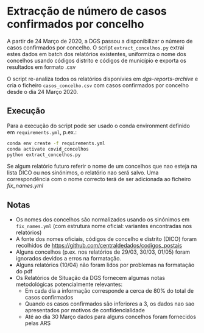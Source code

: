 # Extracção de número de casos confirmados por concelho

A partir de 24 Março de 2020, a DGS passou a disponibilizar o número de casos confirmados por concelho.
O script `extract_concelhos.py` extrai estes dados em batch dos relatórios existentes, uniformiza o nome dos concelhos usando códigos distrito e códigos de município e exporta os resultados em formato .csv

O script re-analiza todos os relatórios disponívies em _dgs-reports-archive_ e cria o ficheiro `casos_concelho.csv` com casos confirmados por concelho desde o dia 24 Março 2020.

## Execução

Para a execução do script pode ser usado o conda environment definido em `requirements.yml`, p.ex.:

```bash
conda env create -f requirements.yml
conda activate covid_concelhos
python extract_concelhos.py
```

Se algum relatório futuro referir o nome de um concelhos que nao esteja na lista DICO ou nos sinónimos, o relatório nao será salvo. Uma correspondência com o nome correcto terá de ser adicionada ao ficheiro _fix_names.yml_

## Notas

- Os nomes dos concelhos são normalizados usando os sinónimos em `fix_names.yml` (com estrutura nome oficial: variantes encontradas nos relatórios)
- A fonte dos nomes oficiais, códigos de concelho e distrito (DICO) foram recolhidos de https://github.com/centraldedados/codigos_postais
- Alguns concelhos (p.ex. nos relatórios de 29/03, 30/03, 01/05) foram ignorados devidos a erros na formatação.
- Alguns relatórios (10/04) não foram lidos por problemas na formatação do pdf
- Os Relatórios de Situação da DGS fornecem algumas notas metodológicas potencialmente relevantes:
    - Em cada dia a informação corresponde a cerca de 80% do total de casos confirmados
    - Quando os casos confirmados são inferiores a 3, os dados nao sao apresentados por motivos de confidencialidade
    - Até ao dia 30 Março dados para alguns concelhos foram fornecidos pelas ARS







